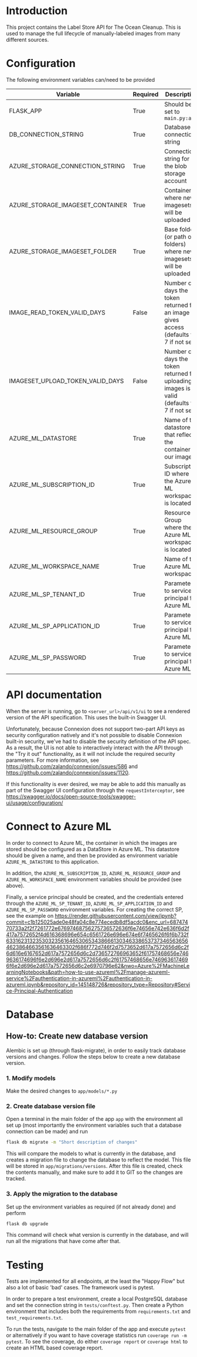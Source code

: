 # Introduction

This project contains the Label Store API for The Ocean Cleanup. This is used
to manage the full lifecycle of manually-labeled images from many different
sources.

# Configuration

The following environment variables can/need to be provided

| Variable | Required | Description |
| --- | --- | --- |
| FLASK_APP | True | Should be set to `main.py:app`
| DB_CONNECTION_STRING | True | Database connection string |
| AZURE_STORAGE_CONNECTION_STRING | True | Connection string for the blob storage account |
| AZURE_STORAGE_IMAGESET_CONTAINER | True | Container where new imagesets will be uploaded |
| AZURE_STORAGE_IMAGESET_FOLDER | True | Base folder (or path of folders) where new imagesets will be uploaded |
| IMAGE_READ_TOKEN_VALID_DAYS | False | Number of days the token returned for an image gives access (defaults to 7 if not set) |
| IMAGESET_UPLOAD_TOKEN_VALID_DAYS | False | Number of days the token returned for uploading images is valid (defaults to 7 if not set) |
| AZURE_ML_DATASTORE | True | Name of the datastore that reflects the container of our images |
| AZURE_ML_SUBSCRIPTION_ID | True | Subscription ID where the Azure ML workspace is located |
| AZURE_ML_RESOURCE_GROUP | True | Resource Group where the Azure ML workspace is located |
| AZURE_ML_WORKSPACE_NAME | True | Name of the Azure ML workspace |
| AZURE_ML_SP_TENANT_ID | True | Parameters to service principal for Azure ML |
| AZURE_ML_SP_APPLICATION_ID | True | Parameters to service principal for Azure ML |
| AZURE_ML_SP_PASSWORD | True | Parameters to service principal for Azure ML |

# API documentation

When the server is running, go to `<server_url>/api/v1/ui` to see a 
rendered version of the API specification. This uses the built-in Swagger 
UI.

Unfortunately, because Connexion does not support two-part API keys as
security configuration natively and it's not possible to disable Connexion
built-in security, we've had to disable the security definition of the API
spec. As a result, the UI is not able to interactively interact with the
API through the "Try it out" functionality, as it will not include the
required security parameters. For more information, see
https://github.com/zalando/connexion/issues/586 and
https://github.com/zalando/connexion/issues/1120.

If this functionality is ever desired, we may be able to add this manually
as part of the Swagger UI configuration through the `requestInterceptor`,
see
https://swagger.io/docs/open-source-tools/swagger-ui/usage/configuration/

# Connect to Azure ML

In order to connect to Azure ML, the container in which the images are
stored should be configured as a DataStore in Azure ML. This datastore
should be given a name, and then be provided as environment variable
`AZURE_ML_DATASTORE` to this application.

In addition, the `AZURE_ML_SUBSCRIPTION_ID`, `AZURE_ML_RESOURCE_GROUP` and
`AZURE_ML_WORKSPACE_NAME` environment variables should be provided (see 
above).

Finally, a service principal should be created, and the credentials entered
through the `AZURE_ML_SP_TENANT_ID`, `AZURE_ML_SP_APPLICATION_ID` and
`AZURE_ML_SP_PASSWORD` environment variables. For creating the correct
SP, see the example on https://render.githubusercontent.com/view/ipynb?commit=c1b125025ade0e48fa04c8e774ecedb8df5acdc0&enc_url=68747470733a2f2f7261772e67697468756275736572636f6e74656e742e636f6d2f417a7572652f4d616368696e654c6561726e696e674e6f7465626f6f6b732f633162313235303235616465306534386661303463386537373465636564623864663561636463302f686f772d746f2d7573652d617a7572656d6c2f6d616e6167652d617a7572656d6c2d736572766963652f61757468656e7469636174696f6e2d696e2d617a7572656d6c2f61757468656e7469636174696f6e2d696e2d617a7572656d6c2e6970796e62&nwo=Azure%2FMachineLearningNotebooks&path=how-to-use-azureml%2Fmanage-azureml-service%2Fauthentication-in-azureml%2Fauthentication-in-azureml.ipynb&repository_id=145148726&repository_type=Repository#Service-Principal-Authentication

# Database

## How-to: Create new database version

Alembic is set up (through flask-migrate), in order to easily track database
versions and changes. Follow the steps below to create a new database version.

### 1. Modify models

Make the desired changes to `app/models/*.py`

### 2. Create database version file

Open a terminal in the main folder of the app `app` with the environment all
set up (most importantly the environment variables such that a database
connection can be made) and run

```bash
flask db migrate -m "Short description of changes"
```

This will compare the models to what is currently in the database, and creates
a migration file to change the database to reflect the model. This file will be
stored in `app/migrations/versions`. After this file is created, check the
contents manually, and make sure to add it to GIT so the changes are tracked.

### 3. Apply the migration to the database

Set up the environment variables as required (if not already done) and perform

```bash
flask db upgrade
```

This command will check what version is currently in the database, and will run
all the migrations that have come after that.

# Testing

Tests are implemented for all endpoints, at the least the "Happy
Flow" but also a lot of basic 'bad' cases. The framework used is pytest.

In order to prepare a test environment, create a local PostgreSQL database
and set the connection string in `tests/conftest.py`. Then create a Python
environment that includes both the requirements from `requirements.txt` and
`test_requirements.txt`.

To run the tests, navigate to the main folder of the app and execute
`pytest` or alternatively if you want to have coverage statistics run
`coverage run -m pytest`. To see the coverage, do either `coverage report`
or `coverage html` to create an HTML based coverage report.
